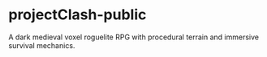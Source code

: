 # projectClash-public
A dark medieval voxel roguelite RPG with procedural terrain and immersive survival mechanics.

